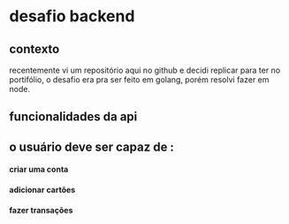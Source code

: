 # desafio backend

## contexto

recentemente vi um repositório aqui no github e decidi replicar para ter no portifólio,
o desafio era pra ser feito em golang, porém resolvi fazer em node.

## funcionalidades da api

## o usuário deve ser capaz de : 

#### criar uma conta

#### adicionar cartões

#### fazer transações

